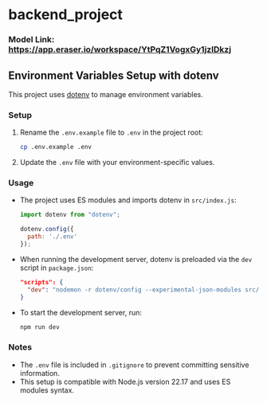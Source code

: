 # backend_project
### Model Link: https://app.eraser.io/workspace/YtPqZ1VogxGy1jzIDkzj
## Environment Variables Setup with dotenv

This project uses [dotenv](https://www.npmjs.com/package/dotenv) to manage environment variables.

### Setup

1. Rename the `.env.example` file to `.env` in the project root:

   ```bash
   cp .env.example .env
   ```

2. Update the `.env` file with your environment-specific values.

### Usage

- The project uses ES modules and imports dotenv in `src/index.js`:

  ```js
  import dotenv from "dotenv";

  dotenv.config({
    path: './.env'
  });
  ```

- When running the development server, dotenv is preloaded via the `dev` script in `package.json`:

  ```json
  "scripts": {
    "dev": "nodemon -r dotenv/config --experimental-json-modules src/index.js"
  }
  ```

- To start the development server, run:

  ```bash
  npm run dev
  ```

### Notes

- The `.env` file is included in `.gitignore` to prevent committing sensitive information.
- This setup is compatible with Node.js version 22.17 and uses ES modules syntax.
